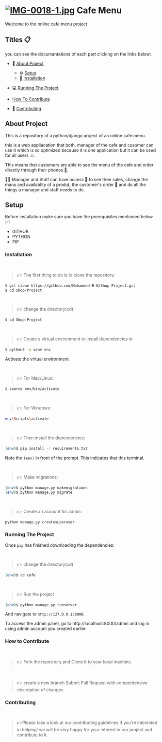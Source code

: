 # [![IMG-0018-1.jpg](https://i.postimg.cc/xdpddzgk/IMG-0018-1.jpg)](https://postimg.cc/zLWNt3s5) Cafe Menu

Welcome to the online cafe menu project

## Titles 📋

you can see the documantations of each part clicking on the links below:
* 📃 [About Project](#about-project)
  
  * ⚙️ [Setup](#setup)
  
  - 🔗 [Installation](#installation)
    
* 💻  [Running The Project](#running-the-project)

* [How To Contribute](#how-to-contribute)

* 🤝 [Contributing](#contributing)
  

## About Project

This is a repository of a python/django project of an online cafe menu.

this is a web appliacation that both, manager of the cafe and cusomer can use it which is so optimized because it is one application but it can be used for all users ☺️. 

This means that customers are able to see the menu of the cafe and order directly through their phones 📲.

👨👩 Manager and Staff can have access 🔑 to see their sales, change the manu and availablity of a produt, the customer's order 🛒 and do all the things a manager and staff needs to do.

## Setup

Before installation make sure you have the prerequisites mentioned below ✅:
 - GITHUB
 - PYTHON
 - PIP

   
### Installation

<br />

> 👉 The first thing to do is to clone the repository:

```sh
$ git clone https://github.com/Mohammad-R-N/Shop-Project.git
$ cd Shop-Project
```

<br />

> 👉 change the directory(cd)


```sh
$ cd Shop-Project
```

<br />

> 👉 Create a virtual environment to install dependencies in:

```sh
$ python3 -m venv env
```
 Activate the  virtual environment
 
<br />

> 👉 For Mac/Linux:

```sh
$ source env/bin/activate
```

<br />

> 👉 For Windows:

```sh
env\Scripts\activate
```

<br />

> 👉 Then install the dependencies:

```sh
(env)$ pip install -r requirements.txt
```

Note the `(env)` in front of the prompt. This indicates that this terminal.

<br />

> 👉 Make migrations: 

```sh
(env)$ python manage.py makemigrations
(env)$ python manage.py migrate
```
<br />

> 👉 Create an account for admin:

```sh
python manage.py createsuperuser
```
### Running The Project
Once `pip` has finished downloading the dependencies:

<br />

> 👉 change the directory(cd)

```sh
(env)$ cd cafe
```

<br />

> 👉 Run the project

```sh
(env)$ python manage.py runserver
```

And navigate to `http://127.0.0.1:8000`.

To access the admin panel, go to http://localhost:8000/admin and log in using admin account you created earlier.
### How to Contribute

<br />

> 👉 Fork the repository and Clone it to your local machine.
<br />

> 👉 create a new branch
﻿﻿﻿Submit Pull Request with comprehensive description of changes 

### Contributing

<br />

> 👉Please take a look at our contributing guidelines if you're interested in helping!
 we will be very happy for your interest in our project and contribute to it.
